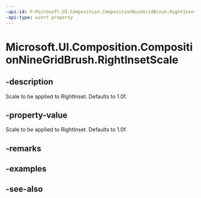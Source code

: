 ```yaml
---
-api-id: P:Microsoft.UI.Composition.CompositionNineGridBrush.RightInsetScale
-api-type: winrt property
---
```


<!-- Property syntax
public float RightInsetScale { get;  set; }
-->

# Microsoft.UI.Composition.CompositionNineGridBrush.RightInsetScale

## -description
Scale to be applied to RightInset. Defaults to 1.0f.

## -property-value
Scale to be applied to RightInset. Defaults to 1.0f.

## -remarks

## -examples

## -see-also
